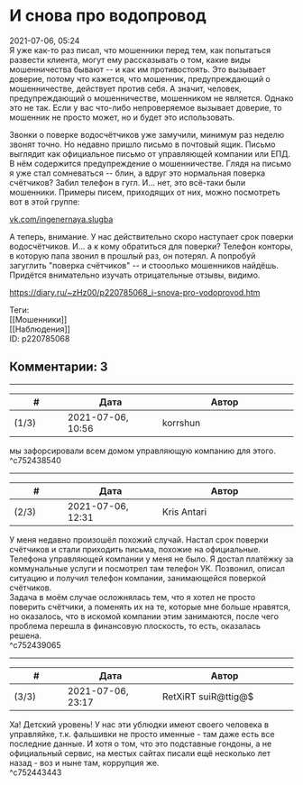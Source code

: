 И снова про водопровод
======================

  
2021-07-06, 05:24  
 Я уже как-то раз писал, что мошенники перед тем, как попытаться развести клиента, могут ему рассказывать о том, какие виды мошенничества бывают -- и как им противостоять. Это вызывает доверие, потому что кажется, что мошенник, предупреждающий о мошенничестве, действует против себя. А значит, человек, предупреждающий о мошенничестве, мошенником не является. Однако это не так. Если у вас что-либо непроверяемое вызывает доверие, то мошенник не просто может, но и будет это использовать.   
   
 Звонки о поверке водосчётчиков уже замучили, минимум раз неделю звонят точно. Но недавно пришло письмо в почтовый ящик. Письмо выглядит как официальное письмо от управляющей компании или ЕПД. В нём содержится предупреждение о мошенничестве. Глядя на письмо я уже стал сомневаться -- блин, а вдруг это нормальная поверка счётчиков? Забил телефон в гугл. И... нет, это всё-таки были мошенники. Примеры писем, приходящих от них, можно посмотреть вот в этой группе:   
   
  [vk.com/ingenernaya.slugba](https://vk.com/ingenernaya.slugba)    
   
 А теперь, внимание. У нас действительно скоро наступает срок поверки водосчётчиков. И... а к кому обратиться для поверки? Телефон конторы, в которую папа звонил в прошлый раз, он потерял. А попробуй загуглить "поверка счётчиков" -- и стооолько мошенников найдёшь. Придётся внимательно изучать отрицательные отзывы, видимо.   
  
<https://diary.ru/~zHz00/p220785068_i-snova-pro-vodoprovod.htm>  
  
Теги:  
[[Мошенники]]  
[[Наблюдения]]  
ID: p220785068  


Комментарии: 3
--------------

  


---



|         #         |              Дата              |                     Автор                     |           ID           |
| --- | --- | --- | --- |
| (1/3) | 2021-07-06, 10:56 | korrshun | c752438540 |

  
 мы зафорсировали всем домом управляющую компанию для этого.   
 ^c752438540

---



|         #         |              Дата              |                     Автор                     |           ID           |
| --- | --- | --- | --- |
| (2/3) | 2021-07-06, 12:31 | Kris Antari | c752439065 |

  
 У меня недавно произошёл похожий случай. Настал срок поверки счётчиков и стали приходить письма, похожие на официальные. Телефона управляющей компании у меня не было. Я достал платёжку за коммунальные услуги и посмотрел там телефон УК. Позвонил, описал ситуацию и получил телефон компании, занимающейся поверкой счётчиков.   
 Задача в моём случае осложнялась тем, что я хотел не просто поверить счётчики, а поменять их на те, которые мне больше нравятся, но оказалось, что в искомой компании этим занимаются, после чего проблема перешла в финансовую плоскость, то есть, оказалась решена.   
 ^c752439065

---



|         #         |              Дата              |                     Автор                     |           ID           |
| --- | --- | --- | --- |
| (3/3) | 2021-07-06, 23:17 | RetXiRT suiR@ttig@$ | c752443443 |

  
 Ха! Детский уровень! У нас эти ублюдки имеют своего человека в управляйке, т.к. фальшивки не просто именные - там даже есть все последние данные. И хотя о том, что это подставные гондоны, а не официальный сервис, на местых сайтах писали ещё несколько лет назад - воз и ныне там, коррупция же.   
 ^c752443443
